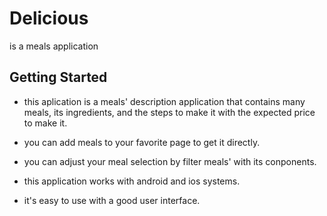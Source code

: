 # Delicious

is a meals application

## Getting Started

- this aplication is a meals' description application that contains many meals, its ingredients, and the steps to make it with the expected price to make it.

- you can add meals to your favorite page to get it directly.

- you can adjust your meal selection by filter meals' with its conponents.

- this application works with android and ios systems.

- it's easy to use with a good user interface.
